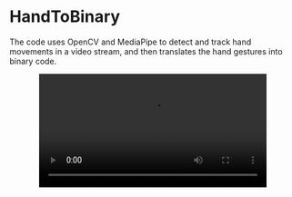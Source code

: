 # HandToBinary
The code uses OpenCV and MediaPipe to detect and track hand movements in a video stream, and then translates the hand gestures into binary code.

<div align="center">
  <video src="[myvideo.mp4](https://user-images.githubusercontent.com/100292815/226384835-07988797-b91b-42bf-a3fd-4b7addf9d9f9.mp4)" width=400/>
</div>
